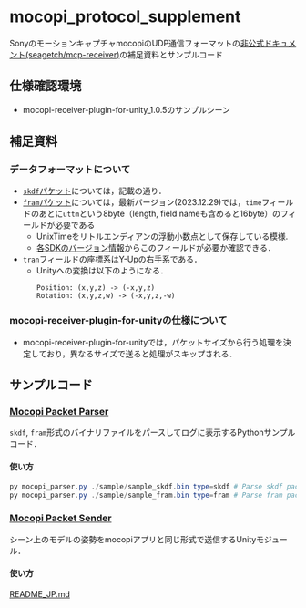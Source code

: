 # mocopi_protocol_supplement

SonyのモーションキャプチャmocopiのUDP通信フォーマットの[非公式ドキュメント(seagetch/mcp-receiver)](https://github.com/seagetch/mcp-receiver/blob/main/doc/Protocol.md)の補足資料とサンプルコード

## 仕様確認環境
- mocopi-receiver-plugin-for-unity_1.0.5のサンプルシーン

## 補足資料

### データフォーマットについて
- [`skdf`パケット](https://github.com/seagetch/mcp-receiver/blob/main/doc/Protocol.md#skdf-packet-structure)については，記載の通り．
- [`fram`パケット](https://github.com/seagetch/mcp-receiver/blob/main/doc/Protocol.md#fram-packet-structure)については，最新バージョン(2023.12.29)では，`time`フィールドのあとに`uttm`という8byte（length, field nameも含めると16byte）のフィールドが必要である
  - UnixTimeをリトルエンディアンの浮動小数点として保存している模様.
  - [各SDKのバージョン情報](https://www.sony.net/Products/mocopi-dev/jp/downloads/DownloadInfo.html)からこのフィールドが必要か確認できる．
- `tran`フィールドの座標系はY-Upの右手系である．
  - Unityへの変換は以下のようになる．
    ```
    Position: (x,y,z) -> (-x,y,z)
    Rotation: (x,y,z,w) -> (-x,y,z,-w)
    ```

### mocopi-receiver-plugin-for-unityの仕様について
- mocopi-receiver-plugin-for-unityでは，パケットサイズから行う処理を決定しており，異なるサイズで送ると処理がスキップされる．

## サンプルコード

### [Mocopi Packet Parser](./parser)
`skdf`, `fram`形式のバイナリファイルをパースしてログに表示するPythonサンプルコード．

#### 使い方
```powershell
py mocopi_parser.py ./sample/sample_skdf.bin type=skdf # Parse skdf packet format data
py mocopi_parser.py ./sample/sample_fram.bin type=fram # Parse fram packet format data
```

### [Mocopi Packet Sender](./MocopiSender)

シーン上のモデルの姿勢をmocopiアプリと同じ形式で送信するUnityモジュール．

#### 使い方
[README_JP.md](./MocopiSender/README_JP.md)
